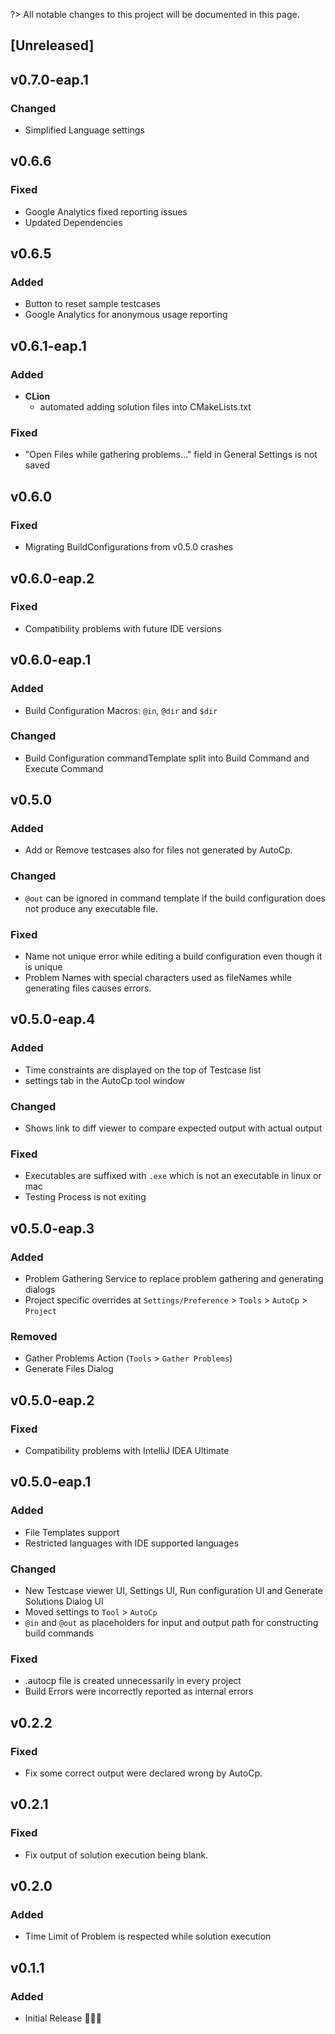 <!-- Keep a Changelog guide -> https://keepachangelog.com -->
?> All notable changes to this project will be documented in this page.

## [Unreleased]

## v0.7.0-eap.1
### Changed
- Simplified Language settings

## v0.6.6
### Fixed
- Google Analytics fixed reporting issues
- Updated Dependencies

## v0.6.5
### Added
- Button to reset sample testcases
- Google Analytics for anonymous usage reporting

## v0.6.1-eap.1
### Added
- __CLion__
    - automated adding solution files into CMakeLists.txt

### Fixed
- "Open Files while gathering problems..." field in General Settings is not saved

## v0.6.0
### Fixed
- Migrating BuildConfigurations from v0.5.0 crashes

## v0.6.0-eap.2
### Fixed
- Compatibility problems with future IDE versions

## v0.6.0-eap.1
### Added
- Build Configuration Macros: ```@in```, ```@dir``` and ```$dir```

### Changed
- Build Configuration commandTemplate split into Build Command and Execute Command

## v0.5.0
### Added
- Add or Remove testcases also for files not generated by AutoCp.

### Changed
- ```@out``` can be ignored in command template if the build configuration does not produce any executable file.

### Fixed
- Name not unique error while editing a build configuration even though it is unique
- Problem Names with special characters used as fileNames while generating files causes errors.

## v0.5.0-eap.4
### Added
- Time constraints are displayed on the top of Testcase list
- settings tab in the AutoCp tool window

### Changed
- Shows link to diff viewer to compare expected output with actual output

### Fixed
- Executables are suffixed with ```.exe``` which is not an executable in linux or mac
- Testing Process is not exiting

## v0.5.0-eap.3
### Added
- Problem Gathering Service to replace problem gathering and generating dialogs
- Project specific overrides at ```Settings/Preference``` > ```Tools``` > ```AutoCp``` > ```Project```

### Removed
- Gather Problems Action (```Tools``` > ```Gather Problems```)
- Generate Files Dialog

## v0.5.0-eap.2
### Fixed
- Compatibility problems with IntelliJ IDEA Ultimate

## v0.5.0-eap.1
### Added
- File Templates support
- Restricted languages with IDE supported languages

### Changed
- New Testcase viewer UI, Settings UI, Run configuration UI and Generate Solutions Dialog UI
- Moved settings to ```Tool``` > ```AutoCp```
- ```@in``` and ```@out``` as placeholders for input and output path for constructing build commands

### Fixed
- .autocp file is created unnecessarily in every project
- Build Errors were incorrectly reported as internal errors

## v0.2.2
### Fixed
- Fix some correct output were declared wrong by AutoCp.

## v0.2.1
### Fixed
- Fix output of solution execution being blank.

## v0.2.0
### Added
- Time Limit of Problem is respected while solution execution

## v0.1.1
### Added
- Initial Release 🎉🎉😀